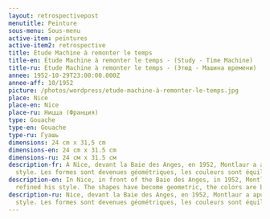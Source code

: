 ```yaml
---
layout: retrospectivepost
menutitle: Peinture
sous-menu: Sous-menu
active-item: peintures
active-item2: retrospective
title: Étude Machine à remonter le temps
title-en: Étude Machine à remonter le temps - (Study - Time Machine)
title-ru: Étude Machine à remonter le temps - (Этюд - Машина времени)
annee: 1952-10-29T23:00:00.000Z
annee-aff: 10/1952
picture: /photos/wordpress/etude-machine-à-remonter-le-temps.jpg
place: Nice
place-en: Nice
place-ru: Ницца (Франция)
type: Gouache
type-en: Gouache
type-ru: Гуашь
dimensions: 24 cm x 31,5 cm
dimensions-en: 24 cm x 31.5 cm
dimensions-ru: 24 см x 31.5 см
description-fr: À Nice, devant la Baie des Anges, en 1952, Montlaur a apuré son
  style. Les formes sont devenues géométriques, les couleurs sont équilibrées.
description-en: In Nice, in front of the Baie des Anges, in 1952, Montlaur has
  refined his style. The shapes have become geometric, the colors are balanced.
description-ru: Nice, devant la Baie des Anges, en 1952, Montlaur a apuré son
  style. Les formes sont devenues géométriques, les couleurs sont équilibrées.
---
```

